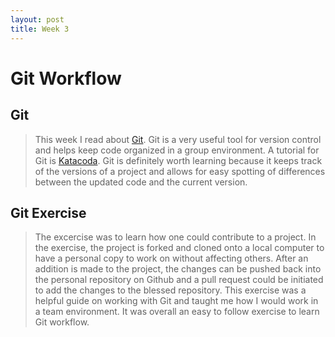 ```yaml
---
layout: post
title: Week 3
---
```


# Git Workflow

## Git

> This week I read about [Git](https://git-scm.com/book/en/v2). Git is a very useful
> tool for version control and helps keep code organized in a group environment.
> A tutorial for Git is [Katacoda](https://www.katacoda.com/courses/git).
> Git is definitely worth learning because it keeps track of the versions of a project and 
> allows for easy spotting of differences between the updated code and the current version.

## Git Exercise

> The excercise was to learn how one could contribute to a project. In the exercise, the project is forked and cloned onto
> a local computer to have a personal copy to work on without affecting others. After an addition is made
> to the project, the changes can be pushed back into the personal repository on Github and a pull request could be initiated
> to add the changes to the blessed repository.
> This exercise was a helpful guide on working with Git and taught me how I would work in a team environment.
> It was overall an easy to follow exercise to learn Git workflow.
